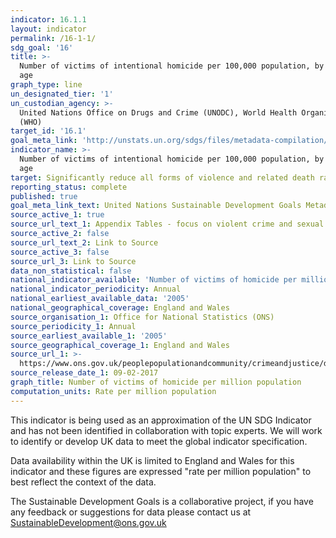 ```yaml
---
indicator: 16.1.1
layout: indicator
permalink: /16-1-1/
sdg_goal: '16'
title: >-
  Number of victims of intentional homicide per 100,000 population, by sex and
  age
graph_type: line
un_designated_tier: '1'
un_custodian_agency: >-
  United Nations Office on Drugs and Crime (UNODC), World Health Organization
  (WHO)
target_id: '16.1'
goal_meta_link: 'http://unstats.un.org/sdgs/files/metadata-compilation/Metadata-Goal-16.pdf'
indicator_name: >-
  Number of victims of intentional homicide per 100,000 population, by sex and
  age
target: Significantly reduce all forms of violence and related death rates everywhere
reporting_status: complete
published: true
goal_meta_link_text: United Nations Sustainable Development Goals Metadata (pdf 1361kB)
source_active_1: true
source_url_text_1: Appendix Tables - focus on violent crime and sexual offences
source_active_2: false
source_url_text_2: Link to Source
source_active_3: false
source_url_3: Link to Source
data_non_statistical: false
national_indicator_available: 'Number of victims of homicide per million population, by sex and age'
national_indicator_periodicity: Annual
national_earliest_available_data: '2005'
national_geographical_coverage: England and Wales
source_organisation_1: Office for National Statistics (ONS)
source_periodicity_1: Annual
source_earliest_available_1: '2005'
source_geographical_coverage_1: England and Wales
source_url_1: >-
  https://www.ons.gov.uk/peoplepopulationandcommunity/crimeandjustice/datasets/appendixtablesfocusonviolentcrimeandsexualoffences
source_release_date_1: 09-02-2017
graph_title: Number of victims of homicide per million population
computation_units: Rate per million population
---
```

This indicator is being used as an approximation of the UN SDG Indicator and has not been identified in collaboration with topic experts. We will work to identify or develop UK data to meet the global indicator specification. 

Data availability within the UK is limited to England and Wales for this indicator and these figures are expressed "rate per million population" to best reflect the context of the data.

The Sustainable Development Goals is a collaborative project, if you have any feedback or suggestions for data please contact us at <SustainableDevelopment@ons.gov.uk>
